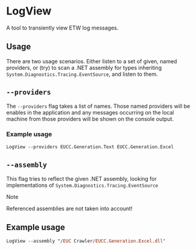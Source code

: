 # LogView

A tool to transiently view ETW log messages.

## Usage

There are two usage scenarios. Either listen to a set of given, named providers, or (try) to scan a .NET assembly for types inheriting `System.Diagnostics.Tracing.EventSource`, and listen to them.

## `--providers`

The `--providers` flag takes a list of names. Those named providers will be enables in the application and any messages occurring on the local machine from those providers will be shown on the console output.

### Example usage

```ps
LogView --providers EUCC.Generation.Text EUCC.Generation.Excel
```

## `--assembly`

This flag tries to reflect the given .NET assembly, looking for implementations of `System.Diagnostics.Tracing.EventSource`
> [!NOTE]
> Referenced assemblies are not taken into account!

## Example usage

```ps
LogView --assembly "/EUC Crawler/EUCC.Generation.Excel.dll"
```
